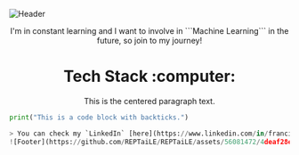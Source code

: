 ![Header](https://github.com/REPTaiLE/REPTaiLE/assets/56081472/1b9445e6-d18a-4207-99e0-f424f0da5003)
<p align="center">I'm in constant learning and I want to involve in ```Machine Learning``` in the future, so join to my journey!</p>

<h1 align="center">Tech Stack :computer:</h1> 

<p align="center">
  This is the centered paragraph text.
</p>

```python
print("This is a code block with backticks.")

> You can check my `LinkedIn` [here](https://www.linkedin.com/in/francisco-arnoldo/)
![Footer](https://github.com/REPTaiLE/REPTaiLE/assets/56081472/4deaf28e-74e5-4aba-9890-badd301507a8)
